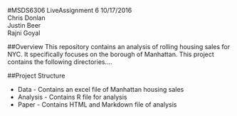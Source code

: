 #MSDS6306 LiveAssignment 6
10/17/2016   
Chris Donlan  
Justin Beer  
Rajni Goyal  

##Overview
This repository contains an analysis of rolling housing sales for NYC. It specifically focuses on the borough of Manhattan. 
This project contains the following directories….

##Project Structure
* Data - Contains an excel file of Manhattan housing sales
* Analysis - Contains R file for analysis
* Paper - Contains HTML and Markdown file of analysis 
